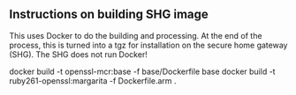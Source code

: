 Instructions on building SHG image
----------------------------------

This uses Docker to do the building and processing.
At the end of the process, this is turned into a tgz for installation on the
secure home gateway (SHG).  The SHG does not run Docker!

docker build -t openssl-mcr:base -f base/Dockerfile base
docker build -t ruby261-openssl:margarita -f Dockerfile.arm .

